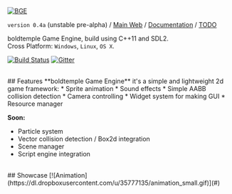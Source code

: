 [![BGE](https://dl.dropboxusercontent.com/u/35777135/bge_logo.png)](#)

`version 0.4a` (unstable pre-alpha) /
[Main Web](http://gaming.boldtemple.net/engine/bge/ "boldtemple Game Engine Main web") / 
[Documentation](https://github.com/boldtempleGaming/Engine/wiki "boldtemple Game Engine Documentation") /
[TODO](https://github.com/boldtempleGaming/Engine/wiki/TODO "TODO")



boldtemple Game Engine, build using C++11 and SDL2.
<br/>Cross Platform: `Windows`, `Linux`, `OS X`.
<br/>

[![Build Status](https://travis-ci.org/boldtempleGaming/Engine.svg?branch=master)](https://travis-ci.org/boldtempleGaming/Engine) [![Gitter](https://badges.gitter.im/boldtempleGaming/Engine.svg)](https://gitter.im/boldtempleGaming/Engine?utm_source=badge&utm_medium=badge&utm_campaign=pr-badge)

<br/>
## Features
**boldtemple Game Engine** it's a simple and lightweight 2d game framework:
* Sprite animation
* Sound effects
* Simple AABB collision detection
* Camera controlling
* Widget system for making GUI
* Resource manager
 
**Soon:**
* Particle system
* Vector collision detection / Box2d integration
* Scene manager
* Script engine integration

<br/>
## Showcase
[![Animation](https://dl.dropboxusercontent.com/u/35777135/animation_small.gif)](#)
<!-- **boldtemple Game Engine** -->
